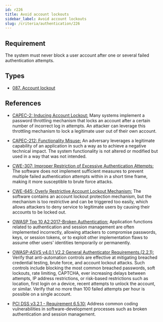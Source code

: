 ```yaml
---
id: r226
title: Avoid account lockouts
sidebar_label: Avoid account lockouts
slug: /criteria/authentication/226
---
```


## Requirement

The system must never block a user account
after one or several failed authentication attempts.

## Types

- [087. Account lockout](https://fluidattacks.com/products/rules/findings/087/)

## References

- [CAPEC-2: Inducing Account Lockout:](http://capec.mitre.org/data/definitions/2.html)
Many systems implement a password throttling mechanism that locks an account
after a certain number of incorrect log in attempts.
An attacker can leverage this throttling mechanism to lock a legitimate user
out of their own account.

- [CAPEC-212: Functionality Misuse:](http://capec.mitre.org/data/definitions/212.html)
An adversary leverages a legitimate capability of an application in such a way
as to achieve a negative technical impact.
The system functionality is not altered or modified but used in a way that was
not intended.

- [CWE-307: Improper Restriction of Excessive Authentication Attempts:](https://cwe.mitre.org/data/definitions/307.html)
The software does not implement sufficient measures to prevent multiple failed
authentication attempts within in a short time frame,
making it more susceptible to brute force attacks.

- [CWE-645: Overly Restrictive Account Lockout Mechanism:](https://cwe.mitre.org/data/definitions/645.html)
The software contains an account lockout protection mechanism,
but the mechanism is too restrictive and can be triggered too easily,
which allows attackers to deny service to legitimate users by causing their
accounts to be locked out.

- [OWASP Top 10 A2:2017-Broken Authentication:](https://owasp.org/www-project-top-ten/OWASP_Top_Ten_2017/Top_10-2017_A2-Broken_Authentication)
Application functions related to authentication and session management are
often implemented incorrectly,
allowing attackers to compromise passwords, keys, or session tokens,
or to exploit other implementation flaws to assume other users' identities
temporarily or permanently.

- [OWASP-ASVS v4.0.1 V2.2 General Authenticator Requirements.(2.2.1):](https://owasp.org/www-project-application-security-verification-standard/)
Verify that anti-automation controls are effective at mitigating breached
credential testing, brute force, and account lockout attacks.
Such controls include blocking the most common breached passwords,
soft lockouts, rate limiting, CAPTCHA, ever increasing delays between attempts,
IP address restrictions,
or risk-based restrictions such as location, first login on a device,
recent attempts to unlock the account, or similar.
Verify that no more than 100 failed attempts per hour is possible on a single
account.

- [PCI DSS v3.2.1 - Requirement 6.5.10:](https://www.pcisecuritystandards.org/documents/PCI_DSS_v3-2-1.pdf)
Address common coding vulnerabilities in software-development processes such as
broken authentication and session management.
